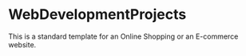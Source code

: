# WebDevelopmentProjects
This is a standard template for an Online Shopping or an E-commerce website.
